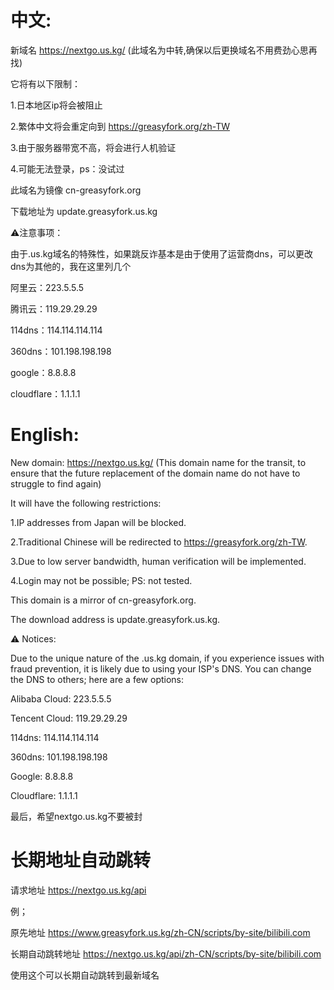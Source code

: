 # 中文:

新域名 https://nextgo.us.kg/ (此域名为中转,确保以后更换域名不用费劲心思再找)

它将有以下限制：

1.日本地区ip将会被阻止

2.繁体中文将会重定向到 https://greasyfork.org/zh-TW

3.由于服务器带宽不高，将会进行人机验证

4.可能无法登录，ps：没试过

此域名为镜像 cn-greasyfork.org

下载地址为 update.greasyfork.us.kg

⚠️注意事项：

由于.us.kg域名的特殊性，如果跳反诈基本是由于使用了运营商dns，可以更改dns为其他的，我在这里列几个

阿里云：223.5.5.5

腾讯云：119.29.29.29

114dns：114.114.114.114

360dns：101.198.198.198

google：8.8.8.8

cloudflare：1.1.1.1

# English:

New domain: https://nextgo.us.kg/  (This domain name for the transit, to ensure that the future replacement of the domain name do not have to struggle to find again)

It will have the following restrictions:

1.IP addresses from Japan will be blocked.

2.Traditional Chinese will be redirected to https://greasyfork.org/zh-TW.

3.Due to low server bandwidth, human verification will be implemented.

4.Login may not be possible; PS: not tested.

This domain is a mirror of cn-greasyfork.org.

The download address is update.greasyfork.us.kg.

⚠️ Notices:

Due to the unique nature of the .us.kg domain, if you experience issues with fraud prevention, it is likely due to using your ISP's DNS. You can change the DNS to others; here are a few options:

Alibaba Cloud: 223.5.5.5

Tencent Cloud: 119.29.29.29

114dns: 114.114.114.114

360dns: 101.198.198.198

Google: 8.8.8.8

Cloudflare: 1.1.1.1

最后，希望nextgo.us.kg不要被封

# 长期地址自动跳转

请求地址 https://nextgo.us.kg/api

例；

原先地址   https://www.greasyfork.us.kg/zh-CN/scripts/by-site/bilibili.com

长期自动跳转地址  https://nextgo.us.kg/api/zh-CN/scripts/by-site/bilibili.com

使用这个可以长期自动跳转到最新域名
